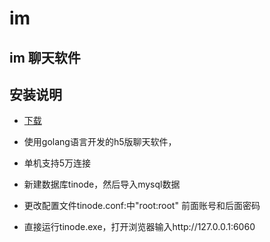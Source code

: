 # im
## im 聊天软件
## 安装说明

* <a href="https://github.com/pchaibo/im/releases/download/untagged-32b65de160ad0cd4f745/im_1.0windows.zip">下载</a>

* 使用golang语言开发的h5版聊天软件，
* 单机支持5万连接
* 新建数据库tinode，然后导入mysql数据
* 更改配置文件tinode.conf:中"root:root" 前面账号和后面密码
* 直接运行tinode.exe，打开浏览器输入http://127.0.0.1:6060


